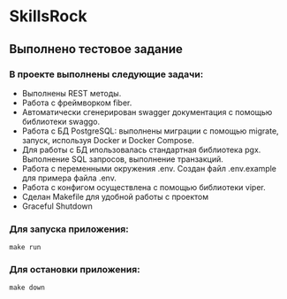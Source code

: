 # SkillsRock

## Выполнено тестовое задание
### В проекте выполнены следующие задачи:
- Выполнены REST методы.
- Работа с фреймворком fiber.
- Автоматически сгенерирован swagger документация с помощью библиотеки swaggo.
- Работа с БД PostgreSQL: выполнены миграции с помощью migrate, запуск, используя Docker и Docker Compose.
- Для работы с БД ипользовалась стандартная библиотека pgx. Выполнение SQL запросов, выполнение транзакций.
- Работа с переменными окружения .env. Создан файл .env.example для примера файла .env.
- Работа с конфигом осуществлена с помощью библиотеки viper.
- Сделан Makefile для удобной работы с проектом
- Graceful Shutdown

### Для запуска приложения:
```
make run
```
### Для остановки приложения:
```
make down
```